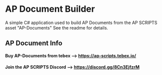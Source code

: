 # AP Document Builder
 A simple C# application used to build AP Documents from the AP SCRIPTS asset "AP-Documents" See the readme for details.

## AP Document Info
#### Buy AP-Documents from tebex --> https://ap-scripts.tebex.io/
#### Join the AP SCRIPTS Discord --> https://discord.gg/8Cn3EjfzrM
